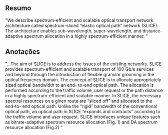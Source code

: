 ## Resumo

"We describe spectrum-efficient and scalable optical transport network architecture called spectrum-sliced “elastic optical path” network (SLICE). The architecture enables sub-wavelength, super-wavelength, and distance-adaptive spectrum allocation in a highly spectrum-efficient manner. "


## Anotações

"...The aim of SLICE is to address the issues of the existing networks. SLICE provides spectrum-efficient and scalable transport of 100 Gb/s services and beyond through the introduction of flexible granular grooming in the optical frequency domain. The concept of SLICE is to allocate appropriately sized optical bandwidth to an end- to-end optical path. The allocation is performed according to the traffic volume, user request or the path distance in a highly spectrum-efficient and scalable manner. In SLICE, the necessary spectral resources on a given route are “sliced off” and allocated to the end-to- end optical path. Unlike the “rigid” bandwidth of the conventional optical path, an optical path in SLICE “expands and contracts” according to the traffic volume and user request. SLICE introduces unique features such as bitrate-adaptive spectrum resource allocation (Fig. 1) and DA spectrum resource allocation (Fig.2) "